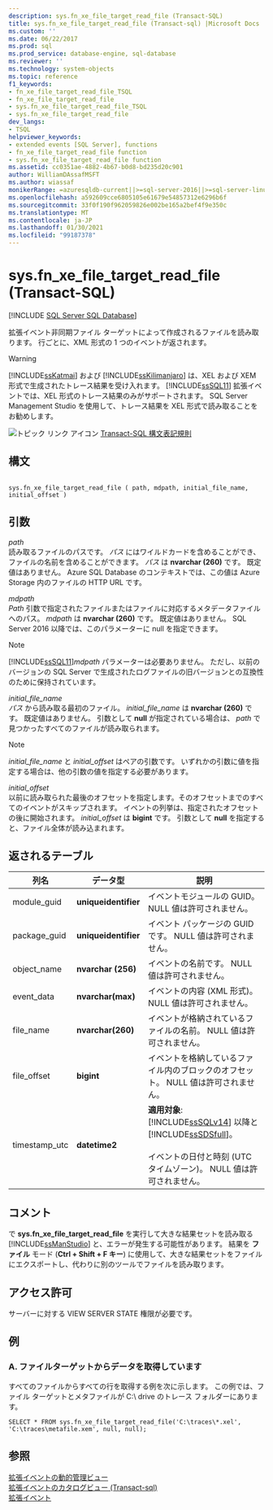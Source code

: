 ```yaml
---
description: sys.fn_xe_file_target_read_file (Transact-SQL)
title: sys.fn_xe_file_target_read_file (Transact-sql) |Microsoft Docs
ms.custom: ''
ms.date: 06/22/2017
ms.prod: sql
ms.prod_service: database-engine, sql-database
ms.reviewer: ''
ms.technology: system-objects
ms.topic: reference
f1_keywords:
- fn_xe_file_target_read_file_TSQL
- fn_xe_file_target_read_file
- sys.fn_xe_file_target_read_file_TSQL
- sys.fn_xe_file_target_read_file
dev_langs:
- TSQL
helpviewer_keywords:
- extended events [SQL Server], functions
- fn_xe_file_target_read_file function
- sys.fn_xe_file_target_read_file function
ms.assetid: cc0351ae-4882-4b67-b0d8-bd235d20c901
author: WilliamDAssafMSFT
ms.author: wiassaf
monikerRange: =azuresqldb-current||>=sql-server-2016||>=sql-server-linux-2017||=azuresqldb-mi-current
ms.openlocfilehash: a592609cce6805105e61679e54857312e6296b6f
ms.sourcegitcommit: 33f0f190f962059826e002be165a2bef4f9e350c
ms.translationtype: MT
ms.contentlocale: ja-JP
ms.lasthandoff: 01/30/2021
ms.locfileid: "99187378"
---
```

# <a name="sysfn_xe_file_target_read_file-transact-sql"></a>sys.fn_xe_file_target_read_file (Transact-SQL)
[!INCLUDE [SQL Server SQL Database](../../includes/applies-to-version/sql-asdb.md)]

  拡張イベント非同期ファイル ターゲットによって作成されるファイルを読み取ります。 行ごとに、XML 形式の 1 つのイベントが返されます。  
  
> [!WARNING]  
>  [!INCLUDE[ssKatmai](../../includes/sskatmai-md.md)] および [!INCLUDE[ssKilimanjaro](../../includes/sskilimanjaro-md.md)] は、XEL および XEM 形式で生成されたトレース結果を受け入れます。 [!INCLUDE[ssSQL11](../../includes/sssql11-md.md)] 拡張イベントでは、XEL 形式のトレース結果のみがサポートされます。 SQL Server Management Studio を使用して、トレース結果を XEL 形式で読み取ることをお勧めします。    
  
 ![トピック リンク アイコン](../../database-engine/configure-windows/media/topic-link.gif "トピック リンク アイコン") [Transact-SQL 構文表記規則](../../t-sql/language-elements/transact-sql-syntax-conventions-transact-sql.md)  
  
## <a name="syntax"></a>構文  
  
```  
  
sys.fn_xe_file_target_read_file ( path, mdpath, initial_file_name, initial_offset )  
```  
  
## <a name="arguments"></a>引数  
 *path*  
 読み取るファイルのパスです。 *パス* にはワイルドカードを含めることができ、ファイルの名前を含めることができます。 *パス* は **nvarchar (260)** です。 既定値はありません。 Azure SQL Database のコンテキストでは、この値は Azure Storage 内のファイルの HTTP URL です。
  
 *mdpath*  
 *Path* 引数で指定されたファイルまたはファイルに対応するメタデータファイルへのパス。 *mdpath* は **nvarchar (260)** です。 既定値はありません。 SQL Server 2016 以降では、このパラメーターに null を指定できます。
  
> [!NOTE]  
>  [!INCLUDE[ssSQL11](../../includes/sssql11-md.md)]*mdpath* パラメーターは必要ありません。 ただし、以前のバージョンの SQL Server で生成されたログファイルの旧バージョンとの互換性のために保持されています。  
  
 *initial_file_name*  
 *パス* から読み取る最初のファイル。 *initial_file_name* は **nvarchar (260)** です。 既定値はありません。 引数として **null** が指定されている場合は、 *path* で見つかったすべてのファイルが読み取られます。  
  
> [!NOTE]  
>  *initial_file_name* と *initial_offset* はペアの引数です。 いずれかの引数に値を指定する場合は、他の引数の値を指定する必要があります。  
  
 *initial_offset*  
 以前に読み取られた最後のオフセットを指定します。そのオフセットまでのすべてのイベントがスキップされます。 イベントの列挙は、指定されたオフセットの後に開始されます。 *initial_offset* は **bigint** です。 引数として **null** を指定すると、ファイル全体が読み込まれます。  
  
## <a name="table-returned"></a>返されるテーブル  
  
|列名|データ型|説明|  
|-----------------|---------------|-----------------|  
|module_guid|**uniqueidentifier**|イベントモジュールの GUID。 NULL 値は許可されません。|  
|package_guid|**uniqueidentifier**|イベント パッケージの GUID です。 NULL 値は許可されません。|  
|object_name|**nvarchar (256)**|イベントの名前です。 NULL 値は許可されません。|  
|event_data|**nvarchar(max)**|イベントの内容 (XML 形式)。 NULL 値は許可されません。|  
|file_name|**nvarchar(260)**|イベントが格納されているファイルの名前。 NULL 値は許可されません。|  
|file_offset|**bigint**|イベントを格納しているファイル内のブロックのオフセット。 NULL 値は許可されません。|  
|timestamp_utc|**datetime2**|**適用対象**: [!INCLUDE[ssSQLv14](../../includes/sssqlv14-md.md)] 以降と [!INCLUDE[ssSDSfull](../../includes/sssdsfull-md.md)]。<br /><br />イベントの日付と時刻 (UTC タイムゾーン)。 NULL 値は許可されません。|  

  
## <a name="remarks"></a>コメント  
 で **sys.fn_xe_file_target_read_file** を実行して大きな結果セットを読み取る [!INCLUDE[ssManStudio](../../includes/ssmanstudio-md.md)] と、エラーが発生する可能性があります。 結果を **ファイル** モード (**Ctrl + Shift + F キー**) に使用して、大きな結果セットをファイルにエクスポートし、代わりに別のツールでファイルを読み取ります。  
  
## <a name="permissions"></a>アクセス許可  
 サーバーに対する VIEW SERVER STATE 権限が必要です。  
  
## <a name="examples"></a>例  
  
### <a name="a-retrieving-data-from-file-targets"></a>A. ファイルターゲットからデータを取得しています  
 すべてのファイルからすべての行を取得する例を次に示します。 この例では、ファイル ターゲットとメタファイルが C:\ drive のトレース フォルダーにあります。  
  
```  
SELECT * FROM sys.fn_xe_file_target_read_file('C:\traces\*.xel', 'C:\traces\metafile.xem', null, null);  
```  
  
## <a name="see-also"></a>参照  
 [拡張イベントの動的管理ビュー](../../relational-databases/system-dynamic-management-views/extended-events-dynamic-management-views.md)   
 [拡張イベントのカタログビュー &#40;Transact-sql&#41;](../../relational-databases/system-catalog-views/extended-events-catalog-views-transact-sql.md)   
 [拡張イベント](../../relational-databases/extended-events/extended-events.md)  
  
  
